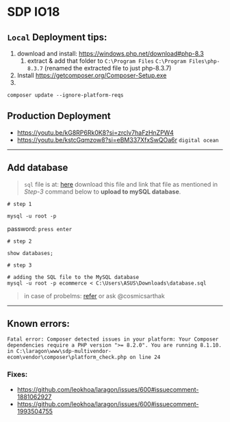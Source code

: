 # SDP IO18

## `Local` Deployment tips:

1. download and install: https://windows.php.net/download#php-8.3
    1. extract & add that folder to `C:\Program Files` `C:\Program Files\php-8.3.7` (renamed the extracted file to just php-8.3.7)
2. Install https://getcomposer.org/Composer-Setup.exe
3.

```shell
composer update --ignore-platform-reqs
```

## Production Deployment

-   https://youtu.be/kG8RP6Rk0K8?si=zrclv7haFzHnZPW4
-   https://youtu.be/kstcGqmzow8?si=eBM337XfxSwQOa6r `digital ocean`

---

## Add database

> `sql` file is at: [here](https://github.com/cosmicsarthak/sdp-IO18_multivendor/blob/main/database.sql)
> download this file and link that file as mentioned in _Step-3_ command below to **upload to mySQL database**.

```shell
# step 1

mysql -u root -p
```

password: `press enter`

```shell
# step 2

show databases;
```

```shell
# step 3

# adding the SQL file to the MySQL database
mysql -u root -p ecommerce < C:\Users\ASUS\Downloads\database.sql
```

> in case of probelms: [refer](https://www.youtube.com/watch?v=0Wm3KcVFMBA) or ask @cosmicsarthak

---

## Known errors:

```
Fatal error: Composer detected issues in your platform: Your Composer dependencies require a PHP version ">= 8.2.0". You are running 8.1.10. in C:\laragon\www\sdp-multivendor-ecom\vendor\composer\platform_check.php on line 24
```

### Fixes:

-   https://github.com/leokhoa/laragon/issues/600#issuecomment-1881062927
-   https://github.com/leokhoa/laragon/issues/600#issuecomment-1993504755
